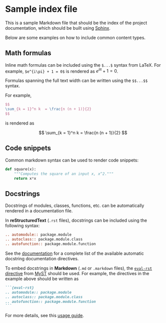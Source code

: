 # Sample index file

This is a sample Markdown file that should be the index of the project
documentation, which should be built using [Sphinx](https://www.sphinx-doc.org).

Below are some examples on how to include common content types.

## Math formulas

Inline math formulas can be included using the `$...$` syntax from LaTeX.
For example, `$e^{i\pi} + 1 = 0$` is rendered as $e^{i\pi} + 1 = 0$.

Formulas spanning the full text width can be written using the `$$...$$` syntax.

For example,

```tex
$$
\sum_{k = 1}^n k  = \frac{n (n + 1)}{2}
$$
```

is rendered as

$$
\sum_{k = 1}^n k  = \frac{n (n + 1)}{2}
$$

## Code snippets

Common markdown syntax can be used to render code snippets:

```python
def square(x):
    """Computes the square of an input x, x^2."""
    return x*x
```

## Docstrings

Docstrings of modules, classes, functions, etc. can be automatically rendered in
a documentation file.

In **reStructuredText** (`.rst` files), docstrings can be included using the
following syntax:

```rst
.. automodule:: package.module
.. autoclass:: package.module.class
.. autofunction:: package.module.function
```

See the [documentation](https://www.sphinx-doc.org/en/master/usage/extensions/autodoc.html)
for a complete list of the available automatic docstring documentation
directives.

To embed docstrings in **Markdown** (`.md` or `.markdown` files), the [`eval-rst`
directive](https://myst-parser.readthedocs.io/en/latest/syntax/syntax.html#syntax-directives-parsing)
from [MyST](https://myst-parser.readthedocs.io/) should be used. For example, the directives in the
example above should be written as

````markdown
```{eval-rst}
.. automodule:: package.module
.. autoclass:: package.module.class
.. autofunction:: package.module.function
```
````

For more details, see this [usage guide](https://myst-parser.readthedocs.io/en/latest/sphinx/use.html#use-sphinx-ext-autodoc-in-markdown-files).
